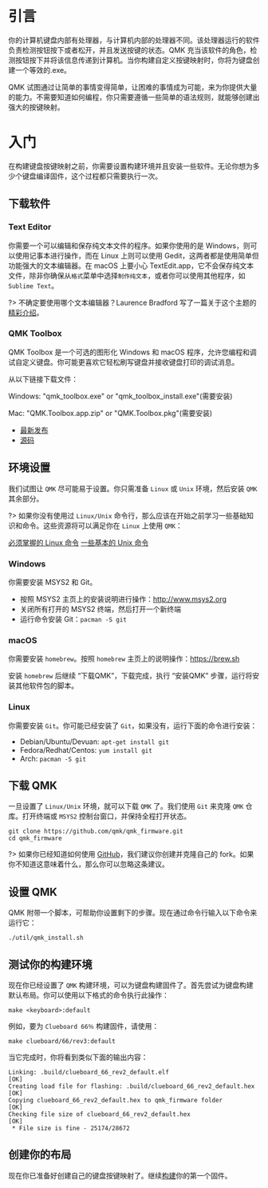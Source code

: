 # 引言

你的计算机键盘内部有处理器，与计算机内部的处理器不同。该处理器运行的软件负责检测按钮按下或者松开，并且发送按键的状态。QMK 充当该软件的角色，检测按钮按下并将该信息传递到计算机。当你构建自定义按键映射时，你将为键盘创建一个等效的.exe。

QMK 试图通过让简单的事情变得简单，让困难的事情成为可能，来为你提供大量的能力。不需要知道如何编程，你只需要遵循一些简单的语法规则，就能够创建出强大的按键映射。

# 入门

在构建键盘按键映射之前，你需要设置构建环境并且安装一些软件。无论你想为多少个键盘编译固件，这个过程都只需要执行一次。

## 下载软件

### Text Editor

你需要一个可以编辑和保存纯文本文件的程序。如果你使用的是 Windows，则可以使用记事本进行操作，而在 Linux 上则可以使用 Gedit，这两者都是使用简单但功能强大的文本编辑器。在 macOS 上要小心 TextEdit.app，它不会保存纯文本文件，除非你确保从`格式`菜单中选择`制作纯文本`，或者你可以使用其他程序，如 `Sublime Text`。

?> 不确定要使用哪个文本编辑器？Laurence Bradford 写了一篇关于这个主题的[精彩介绍](https://learntocodewith.me/programming/basics/text-editors/)。

### QMK Toolbox

QMK Toolbox 是一个可选的图形化 Windows 和 macOS 程序，允许您编程和调试自定义键盘。你可能更喜欢它轻松刷写键盘并接收键盘打印的调试消息。

从以下链接下载文件：

Windows: "qmk_toolbox.exe" or "qmk_toolbox_install.exe"(需要安装)

Mac: "QMK.Toolbox.app.zip" or "QMK.Toolbox.pkg"(需要安装)

* [最新发布](https://github.com/qmk/qmk_toolbox/releases/latest)
* [源码](https://github.com/qmk/qmk_toolbox/)

## 环境设置

我们试图让 `QMK` 尽可能易于设置。你只需准备 `Linux` 或 `Unix` 环境，然后安装 `QMK` 其余部分。

?> 如果你没有使用过 `Linux/Unix` 命令行，那么应该在开始之前学习一些基础知识和命令。这些资源将可以满足你在 `Linux` 上使用 `QMK`：

[必须掌握的 Linux 命令](https://www.guru99.com/must-know-linux-commands.html)
[一些基本的 Unix 命令](https://www.tjhsst.edu/~dhyatt/superap/unixcmd.html)

### Windows

你需要安装 MSYS2 和 Git。

* 按照 MSYS2 主页上的安装说明进行操作：http://www.msys2.org
* 关闭所有打开的 MSYS2 终端，然后打开一个新终端
* 运行命令安装 Git：`pacman -S git`

### macOS

你需要安装 `homebrew`。按照 `homebrew` 主页上的说明操作：https://brew.sh

安装 `homebrew` 后继续 “下载QMK”，下载完成，执行 “安装QMK” 步骤，运行将安装其他软件包的脚本。

### Linux

你需要安装 `Git`。你可能已经安装了 `Git`，如果没有，运行下面的命令进行安装：

* Debian/Ubuntu/Devuan: `apt-get install git`
* Fedora/Redhat/Centos: `yum install git`
* Arch: `pacman -S git`

## 下载 QMK

一旦设置了 `Linux/Unix` 环境，就可以下载 `QMK` 了。我们使用 `Git` 来克隆 `QMK` 仓库。打开终端或 `MSYS2` 控制台窗口，并保持全程打开状态。

```
git clone https://github.com/qmk/qmk_firmware.git
cd qmk_firmware
```

?> 如果你已经知道如何使用 [GitHub](getting_started_github.md)，我们建议你创建并克隆自己的 fork。如果你不知道这意味着什么，那么你可以忽略这条建议。

## 设置 QMK

QMK 附带一个脚本，可帮助你设置剩下的步骤。现在通过命令行输入以下命令来运行它：

```
./util/qmk_install.sh
```

## 测试你的构建环境

现在你已经设置了 `QMK` 构建环境，可以为键盘构建固件了。首先尝试为键盘构建默认布局。你可以使用以下格式的命令执行此操作：

```
make <keyboard>:default
```

例如，要为 `Clueboard 66％` 构建固件，请使用：

```
make clueboard/66/rev3:default
```

当它完成时，你将看到类似下面的输出内容：

```
Linking: .build/clueboard_66_rev2_default.elf                                                       [OK]
Creating load file for flashing: .build/clueboard_66_rev2_default.hex                               [OK]
Copying clueboard_66_rev2_default.hex to qmk_firmware folder                                        [OK]
Checking file size of clueboard_66_rev2_default.hex                                                 [OK]
 * File size is fine - 25174/28672
```

## 创建你的布局

现在你已准备好创建自己的键盘按键映射了。继续[构建](newbs_building_firmware.md)你的第一个固件。